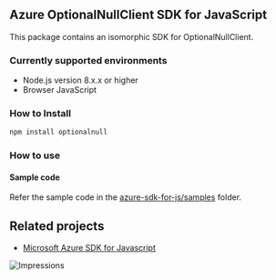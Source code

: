 ## Azure OptionalNullClient SDK for JavaScript

This package contains an isomorphic SDK for OptionalNullClient.

### Currently supported environments

- Node.js version 8.x.x or higher
- Browser JavaScript

### How to Install

```bash
npm install optionalnull
```

### How to use

#### Sample code

Refer the sample code in the [azure-sdk-for-js/samples](https://github.com/Azure/azure-sdk-for-js/tree/master/samples) folder.

## Related projects

- [Microsoft Azure SDK for Javascript](https://github.com/Azure/azure-sdk-for-js)


![Impressions](https://azure-sdk-impressions.azurewebsites.net/api/impressions/azure-sdk-for-js%2Fsdk%2Fcdn%2Farm-cdn%2FREADME.png)
